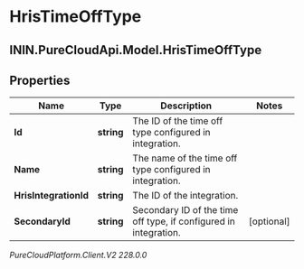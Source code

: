 # HrisTimeOffType

## ININ.PureCloudApi.Model.HrisTimeOffType

## Properties

|Name | Type | Description | Notes|
|------------ | ------------- | ------------- | -------------|
| **Id** | **string** | The ID of the time off type configured in integration. | |
| **Name** | **string** | The name of the time off type configured in integration. | |
| **HrisIntegrationId** | **string** | The ID of the integration. | |
| **SecondaryId** | **string** | Secondary ID of the time off type, if configured in integration. | [optional] |



_PureCloudPlatform.Client.V2 228.0.0_
